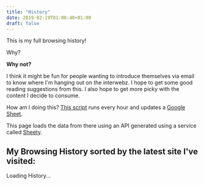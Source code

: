 ```yaml
---
title: "History"
date: 2019-02-19T01:00:40+01:00
draft: false
---
```


<script type="text/javascript" src="https://cdnjs.cloudflare.com/ajax/libs/handlebars.js/4.0.12/handlebars.min.js"></script>
<script type="text/javascript" src="https://cdnjs.cloudflare.com/ajax/libs/jquery/3.3.1/jquery.min.js"></script>
<script type="text/javascript">
$(document).ready(function(){
	$.getJSON('https://api.sheety.co/5b7e111f-74d8-4ec1-b0c4-7c0b8d8d8d33', function(data) {
		var template = Handlebars.compile($('#item-template').html())
		$('#items').html(template(data.reverse()))
	})
})
</script>
<script id="item-template" type="text/x-handlebars-template">
<ul>
	{{#each this}}
    <div>
		<p class="b">{{title}}</p>
        <p>{{address}}</p>
    </div>
	{{/each}}
</ul>
</script>

This is my full browsing history! 

Why? 

**Why not?**

I think it might be fun for people wanting to introduce themselves via email to know where I'm hanging out on the interwebz. I hope to get some good reading suggestions from this. I also hope to get more picky with the content I decide to consume.

How am I doing this? [This script](https://github.com/ferrucc-io/chrome-history-to-sheets) runs every hour and updates a [Google Sheet](https://docs.google.com/spreadsheets/d/13HW9eVSUiUe_i0yiiuzPj_C3oCl-CcgH4GZLHA8kTUc/edit).

This page loads the data from there using an API generated using a service called [Sheety](https://sheety.co).

## My Browsing History sorted by the latest site I've visited:

<div id="items">Loading History...</div>